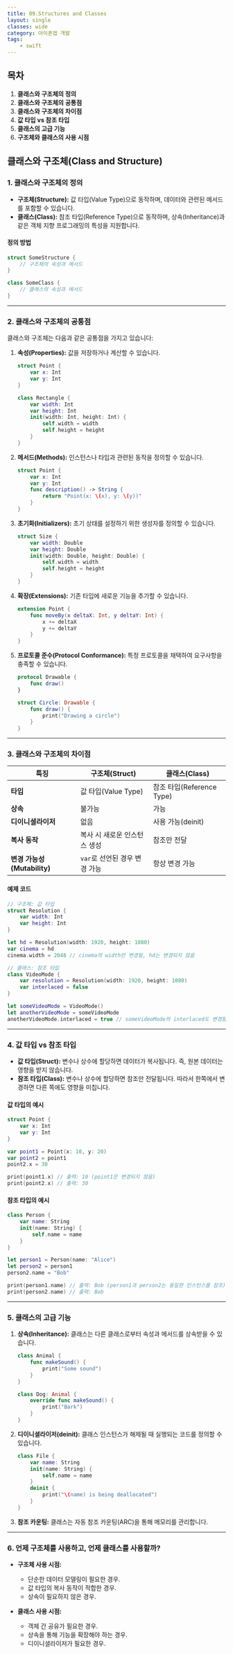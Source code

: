 ```yaml
---
title: 09.Structures and Classes
layout: single
classes: wide
category: 아이폰앱 개발
tags:
    - swift
---
```


## **목차**
1. **클래스와 구조체의 정의**
2. **클래스와 구조체의 공통점**
3. **클래스와 구조체의 차이점**
4. **값 타입 vs 참조 타입**
5. **클래스의 고급 기능**
6. **구조체와 클래스의 사용 시점**


## **클래스와 구조체(Class and Structure)**

### **1. 클래스와 구조체의 정의**
- **구조체(Structure):** 값 타입(Value Type)으로 동작하며, 데이터와 관련된 메서드를 포함할 수 있습니다.
- **클래스(Class):** 참조 타입(Reference Type)으로 동작하며, 상속(Inheritance)과 같은 객체 지향 프로그래밍의 특성을 지원합니다.

#### **정의 방법**
```swift
struct SomeStructure {
    // 구조체의 속성과 메서드
}

class SomeClass {
    // 클래스의 속성과 메서드
}
```

---

### **2. 클래스와 구조체의 공통점**
클래스와 구조체는 다음과 같은 공통점을 가지고 있습니다:
1. **속성(Properties):** 값을 저장하거나 계산할 수 있습니다.
   ```swift
   struct Point {
       var x: Int
       var y: Int
   }

   class Rectangle {
       var width: Int
       var height: Int
       init(width: Int, height: Int) {
           self.width = width
           self.height = height
       }
   }
   ```

2. **메서드(Methods):** 인스턴스나 타입과 관련된 동작을 정의할 수 있습니다.
   ```swift
   struct Point {
       var x: Int
       var y: Int
       func description() -> String {
           return "Point(x: \(x), y: \(y))"
       }
   }
   ```

3. **초기화(Initializers):** 초기 상태를 설정하기 위한 생성자를 정의할 수 있습니다.
   ```swift
   struct Size {
       var width: Double
       var height: Double
       init(width: Double, height: Double) {
           self.width = width
           self.height = height
       }
   }
   ```

4. **확장(Extensions):** 기존 타입에 새로운 기능을 추가할 수 있습니다.
   ```swift
   extension Point {
       func moveBy(x deltaX: Int, y deltaY: Int) {
           x += deltaX
           y += deltaY
       }
   }
   ```

5. **프로토콜 준수(Protocol Conformance):** 특정 프로토콜을 채택하여 요구사항을 충족할 수 있습니다.
   ```swift
   protocol Drawable {
       func draw()
   }

   struct Circle: Drawable {
       func draw() {
           print("Drawing a circle")
       }
   }
   ```

---

### **3. 클래스와 구조체의 차이점**

| **특징**                | **구조체(Struct)**                           | **클래스(Class)**                          |
|-------------------------|---------------------------------------------|-------------------------------------------|
| **타입**               | 값 타입(Value Type)                        | 참조 타입(Reference Type)                 |
| **상속**               | 불가능                                     | 가능                                      |
| **디이니셜라이저**     | 없음                                       | 사용 가능(deinit)                         |
| **복사 동작**          | 복사 시 새로운 인스턴스 생성               | 참조만 전달                              |
| **변경 가능성(Mutability)** | `var`로 선언된 경우 변경 가능              | 항상 변경 가능                            |

#### **예제 코드**
```swift
// 구조체: 값 타입
struct Resolution {
    var width: Int
    var height: Int
}

let hd = Resolution(width: 1920, height: 1080)
var cinema = hd
cinema.width = 2048 // cinema의 width만 변경됨, hd는 변경되지 않음

// 클래스: 참조 타입
class VideoMode {
    var resolution = Resolution(width: 1920, height: 1080)
    var interlaced = false
}

let someVideoMode = VideoMode()
let anotherVideoMode = someVideoMode
anotherVideoMode.interlaced = true // someVideoMode의 interlaced도 변경됨
```

---

### **4. 값 타입 vs 참조 타입**
- **값 타입(Struct):** 변수나 상수에 할당하면 데이터가 복사됩니다. 즉, 원본 데이터는 영향을 받지 않습니다.
- **참조 타입(Class):** 변수나 상수에 할당하면 참조만 전달됩니다. 따라서 한쪽에서 변경하면 다른 쪽에도 영향을 미칩니다.

#### **값 타입의 예시**
```swift
struct Point {
    var x: Int
    var y: Int
}

var point1 = Point(x: 10, y: 20)
var point2 = point1
point2.x = 30

print(point1.x) // 출력: 10 (point1은 변경되지 않음)
print(point2.x) // 출력: 30
```

#### **참조 타입의 예시**
```swift
class Person {
    var name: String
    init(name: String) {
        self.name = name
    }
}

let person1 = Person(name: "Alice")
let person2 = person1
person2.name = "Bob"

print(person1.name) // 출력: Bob (person1과 person2는 동일한 인스턴스를 참조)
print(person2.name) // 출력: Bob
```

---

### **5. 클래스의 고급 기능**
1. **상속(Inheritance):** 클래스는 다른 클래스로부터 속성과 메서드를 상속받을 수 있습니다.
   ```swift
   class Animal {
       func makeSound() {
           print("Some sound")
       }
   }

   class Dog: Animal {
       override func makeSound() {
           print("Bark")
       }
   }
   ```

2. **디이니셜라이저(deinit):** 클래스 인스턴스가 해제될 때 실행되는 코드를 정의할 수 있습니다.
   ```swift
   class File {
       var name: String
       init(name: String) {
           self.name = name
       }
       deinit {
           print("\(name) is being deallocated")
       }
   }
   ```

3. **참조 카운팅:** 클래스는 자동 참조 카운팅(ARC)을 통해 메모리를 관리합니다.

---

### **6. 언제 구조체를 사용하고, 언제 클래스를 사용할까?**
- **구조체 사용 시점:**
  - 단순한 데이터 모델링이 필요한 경우.
  - 값 타입의 복사 동작이 적합한 경우.
  - 상속이 필요하지 않은 경우.

- **클래스 사용 시점:**
  - 객체 간 공유가 필요한 경우.
  - 상속을 통해 기능을 확장해야 하는 경우.
  - 디이니셜라이저가 필요한 경우.

